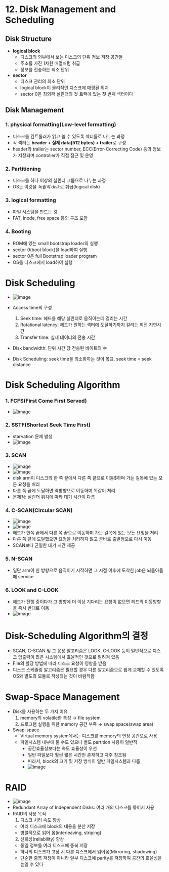# 12. Disk Management and Scheduling
## Disk Structure
- **logical block**
  - 디스크의 외부에서 보는 디스크의 단위 정보 저장 공간들
  - 주소를 가진 1차원 배열처럼 취급
  - 정보를 전송하는 최소 단위
- **sector**
  - 디스크 관리의 최소 단위
  - logical block이 물리적인 디스크에 매핑된 위치
  - sector 0은 최외곽 실린더의 첫 트랙에 있는 첫 번째 섹터이다

## Disk Management
### 1. physical formatting(Low-level formatting)
- 디스크를 컨트롤러가 읽고 쓸 수 있도록 섹터들로 나누는 과정
- 각 섹터는 **header + 실제 data(512 bytes) + trailer**로 구성
- header와 trailer는 sector number, ECC(Error-Correcting Code) 등의 정보가 저장되며 controller가 직접 접근 및 운영

### 2. Partitioning
- 디스크를 하나 이상의 실린더 그룹으로 나누는 과정
- OS는 이것을 *독립적 disk*로 취급(logical disk)

### 3. logical formatting
- 파일 시스템을 만드는 것
- FAT, inode, free space 등의 구조 포함

### 4. Booting
- ROM에 있는 small bootstrap loader의 실행
- sector 0(boot block)을 load하여 실행
- sector 0은 full Bootstrap loader program
- OS를 디스크에서 load하여 실행 

# Disk Scheduling
- ![image](https://github.com/Haaarimmm/TIL/assets/108309396/5014b1ad-0ab0-4ae4-b207-08abe278d2e2)

- Access time의 구성
  1. Seek time: 헤드를 해당 실린더로 움직이는데 걸리는 시간
  2. Rotational latency: 헤드가 원하는 섹터에 도달하기까지 걸리는 회전 지연시간
  3. Transfer time: 실제 데이터의 전송 시간
- Disk bandwidth: 단위 시간 당 전송된 바이트의 수
- Disk Scheduling: seek time을 최소화하는 것이 목표, seek time = seek distance

# Disk Scheduling Algorithm
### 1. FCFS(First Come First Served)
- ![image](https://github.com/Haaarimmm/TIL/assets/108309396/27cf7735-befb-4166-b7ca-7e9624012ae8)

### 2. SSTF(Shortest Seek Time First)
- starvation 문제 발생  
- ![image](https://github.com/Haaarimmm/TIL/assets/108309396/0bc79153-a87c-4a9d-b90a-cac4de6a073e)

### 3. SCAN  
- ![image](https://github.com/Haaarimmm/TIL/assets/108309396/b63435c4-1819-4a51-8294-6180d013a045)  
- ![image](https://github.com/Haaarimmm/TIL/assets/108309396/4671c4d7-df1f-43ab-84d0-e963c96501c0)
- disk arm이 디스크의 한 쪽 끝에서 다른 쪽 끝으로 이동$하며 가는 길목에 있는 모든 요청을 처리
- 다른 쪽 끝에 도달하면 역방향으로 이동하며 똑같이 처리
- 문제점: 실린더 위치에 따라 대기 시간이 다름

### 4. C-SCAN(Circular SCAN)  
- ![image](https://github.com/Haaarimmm/TIL/assets/108309396/59ab75b3-3a52-4af6-a03c-61eadd188cf8)  
- ![image](https://github.com/Haaarimmm/TIL/assets/108309396/362f6b14-b2ab-40d0-8e25-4b4074285ccb)
- 헤드가 한쪽 끝에서 다른 쪽 끝으로 이동하며 가는 길목에 있는 모든 요청을 처리
- 다른 쪽 끝에 도달했으면 요청을 처리하지 않고 곧바로 출발점으로 다시 이동
- SCAN보다 균일한 대기 시간 제공

### 5. N-SCAN
- 일단 arm이 한 방향으로 움직이기 시작하면 그 시점 이후에 도착한 job은 되돌아올 때 service

### 6. LOOK and C-LOOK
- 헤드가 진행 중이다가 그 방향에 더 이상 기다리는 요청이 없으면 헤드의 이동방향을 즉시 반대로 이동  
- ![image](https://github.com/Haaarimmm/TIL/assets/108309396/de016786-455d-4a84-b77d-254fb7d938df)

# Disk-Scheduling Algorithm의 결정
- SCAN, C-SCAN 및 그 응용 알고리즘은 LOOK, C-LOOK 등이 일반적으로 디스크 입출력이 많은 시스템에서 효율적인 것으로 알려져 있음
- File의 할당 방법에 따라 디스크 요청이 영향을 받음
- 디스크 스케줄링 알고리즘은 필요할 경우 다른 알고리즘으로 쉽게 교체할 수 있도록 OS와 별도의 모듈로 작성되는 것이 바람직함

# Swap-Space Management
- Disk를 사용하는 두 가지 이유
  1. memory의 volatile한 특성 &rarr; file system
  2. 프로그램 실행을 위한 memory 공간 부족 &rarr; swap space(swap area)
- Swap-space
  - Virtual memory system에서는 디스크를 memory의 연장 공간으로 사용
  - 파일시스템 내부에 둘 수도 있으나 별도 partition 사용이 일반적
    - 공간효율성보다는 속도 효율성이 우선
    - 일반 파일보다 훨씬 짧은 시간만 존재하고 자주 참조됨
    - 따라서, block의 크기 및 저장 방식이 일반 파일시스템과 다름
    - ![image](https://github.com/Haaarimmm/TIL/assets/108309396/d53133e6-efab-4b61-bf7a-62ee8eb0585e)

# RAID
- ![image](https://github.com/Haaarimmm/TIL/assets/108309396/47ee10c1-042b-470a-b97d-0f3ae38e4a26)
- Redundant Array of Independent Disks: 여러 개의 디스크를 묶어서 사용
- RAID의 사용 목적
   1. 디스크 처리 속도 향상 
     - 여러 디스크에 block의 내용을 분산 저장
     - 병렬적으로 읽어 옴(interleaving, striping)
   2. 신뢰성(reliability) 향상
     - 동일 정보를 여러 디스크에 중복 저장
     - 하나의 디스크가 고장 시 다른 디스크에서 읽어옴(Mirroring, shadowing)
     - 단순한 중복 저장이 아니라 일부 디스크에 parity를 저장하여 공간의 효율성을 높일 수 있다 